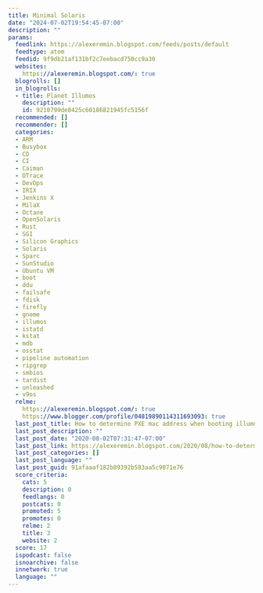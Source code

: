 ```yaml
---
title: Minimal Solaris
date: "2024-07-02T19:54:45-07:00"
description: ""
params:
  feedlink: https://alexeremin.blogspot.com/feeds/posts/default
  feedtype: atom
  feedid: 9f9db21af131bf2c7eebacd750cc9a30
  websites:
    https://alexeremin.blogspot.com/: true
  blogrolls: []
  in_blogrolls:
  - title: Planet Illumos
    description: ""
    id: 9210799de8425c60186821945fc5156f
  recommended: []
  recommender: []
  categories:
  - ARM
  - Busybox
  - CD
  - CI
  - Caiman
  - DTrace
  - DevOps
  - IRIX
  - Jenkins X
  - MilaX
  - Octane
  - OpenSolaris
  - Rust
  - SGI
  - Silicon Graphics
  - Solaris
  - Sparc
  - SunStudio
  - Ubuntu VM
  - boot
  - ddu
  - failsafe
  - fdisk
  - firefly
  - gnome
  - illumos
  - istatd
  - kstat
  - mdb
  - osstat
  - pipeline automation
  - ripgrep
  - smbios
  - tardist
  - unleashed
  - v9os
  relme:
    https://alexeremin.blogspot.com/: true
    https://www.blogger.com/profile/04819890114311693093: true
  last_post_title: How to determine PXE mac address when booting illumos via PXELinux/iPXE
  last_post_description: ""
  last_post_date: "2020-08-02T07:31:47-07:00"
  last_post_link: https://alexeremin.blogspot.com/2020/08/how-to-determine-pxe-mac-address-when.html
  last_post_categories: []
  last_post_language: ""
  last_post_guid: 91afaaaf182b89392b583aa5c9071e76
  score_criteria:
    cats: 5
    description: 0
    feedlangs: 0
    postcats: 0
    promoted: 5
    promotes: 0
    relme: 2
    title: 3
    website: 2
  score: 17
  ispodcast: false
  isnoarchive: false
  innetwork: true
  language: ""
---
```

